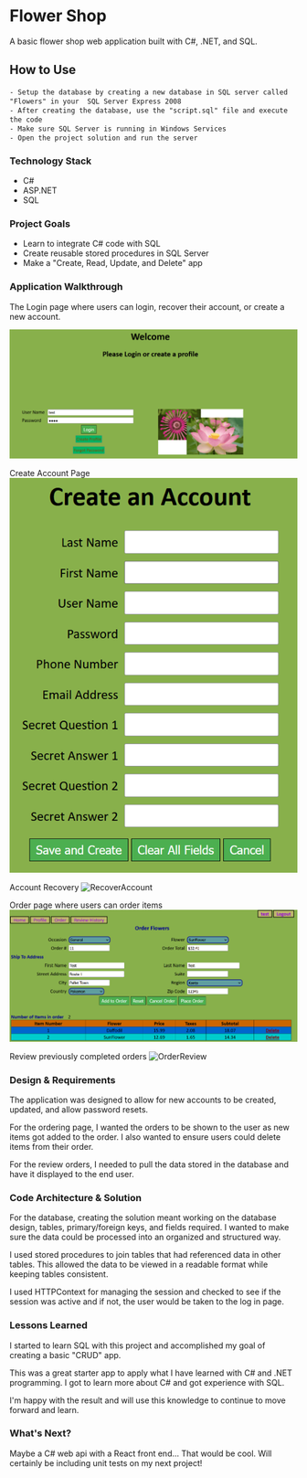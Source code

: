 # Flower Shop

A basic flower shop web application built with C#, .NET, and SQL.

## How to Use

    - Setup the database by creating a new database in SQL server called "Flowers" in your  SQL Server Express 2008
    - After creating the database, use the "script.sql" file and execute the code
    - Make sure SQL Server is running in Windows Services
    - Open the project solution and run the server

### Technology Stack

- C#
- ASP.NET
- SQL

### Project Goals

- Learn to integrate C# code with SQL
- Create reusable stored procedures in SQL Server
- Make a "Create, Read, Update, and Delete" app

### Application Walkthrough

The Login page where users can login, recover their account, or create a new account.

![Login](ProjectImages/LoginScreen.PNG)


Create Account Page
![CreateAccount](ProjectImages/CreateAccount.PNG)

Account Recovery
![RecoverAccount](ProjectImages/RecoverAccount.PNG)


Order page where users can order items
![OrderMenu](ProjectImages/OrderMenu.PNG)


Review previously completed orders
![OrderReview](ProjectImages/OrderReview.PNG)


### Design & Requirements

The application was designed to allow for new accounts to be created, updated, and allow password resets.

For the ordering page, I wanted the orders to be shown to the user as new items got added to the order. I also
wanted to ensure users could delete items from their order.

For the review orders, I needed to pull the data stored in the database and have it displayed to the end user.

### Code Architecture & Solution

For the database, creating the solution meant working on the database design, tables, primary/foreign keys, and fields required. I wanted to make sure the data could be processed into an
organized and structured way.

I used stored procedures to join tables that had referenced data in other tables. This allowed the data to be viewed in a readable format while keeping tables consistent.

I used HTTPContext for managing the session and checked to see if the session was active and if not, the user would be taken to the log in page.

### Lessons Learned

I started to learn SQL with this project and accomplished my goal of creating a basic "CRUD" app.

This was a great starter app to apply what I have learned with C# and .NET programming. I got to learn more about C# and got experience with SQL.

I'm happy with the result and will use this knowledge to continue to move forward and learn.

### What's Next?

Maybe a C# web api with a React front end... That would be cool. Will certainly be including unit tests on my next project!
